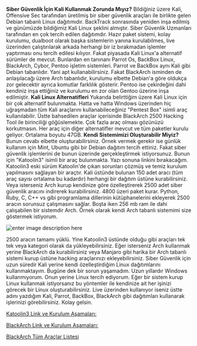 ﻿**Siber Güvenlik İçin Kali Kullanmak Zorunda Mıyız?**
 Bildiğiniz üzere Kali, Offensive Sec tarafından üretilmiş bir siber güvenlik araçları ile birlikte gelen Debian tabanlı Linux dağıtımıdır. BackTrack sonrasında yeniden inşa edilmiş ve günümüzde bildiğimiz Kali Linux şeklini almıştır. Siber Güvenlik Uzmanları tarafından en çok tercih edilen dağıtımdır. Hazır paket sistemi, kolay kurulumu, dualboot olarak başka sistemlerin yanına kurulabilmes, live üzerinden çalıştırılarak arkada herhangi bir iz bırakmadan işlemler yaptırması onu tercih edilesi kılıyor. Fakat piyasada Kali Linux'a alternatif sürümler de mevcut. Bunlardan en tanınanı Parrot Os, BackBox Linux, BlackArch, Cybor, Pentoo işletim sistemleri. Parrot ve BackBox aynı Kali gibi Debian tabanlıdır. Yani apt kullanabilirsiniz. Fakat BlackArch isminden de anlaşılacağı üzere Arch tabanlıdır, kurulumu elbette Debian'a göre oldukça zor gelecektir ayrıca komutlar farklılık gösterir. Pentoo ise çekirdeğini dahi kendiniz inşa ettiğiniz ve kurulumu en zor olan Gentoo üzerine inşa edilmiştir. 
**Kali Linux Alternatifleri**
 Yukarıda belirttiğim üzere Kali Linux için bir çok alternatif bulunmakta. Hatta ve hatta Windows üzerinden hiç uğraşmadan tüm Kali araçlarını kullanabileceğiniz "Pentest Box" isimli araç kullanılabilir. Üstte bahsedilen araçlar içerisinde BlackArch 2500 Hacking Tool ile birinciliği göğüslemekte. Çok fazla araç olması gözünüzü korkutmasın. Her araç için diğer alternatifler mevcut ve tüm paketler kurulu geliyor. Ortalama boyutu 47GB.
 **Kendi Sistemimizi Oluşturabilir Miyiz?**
 Bunun cevabı elbette oluşturabilirsiniz. Örnek vermek gerekir ise günlük kullanım için Mint, Ubuntu gibi bir Debian dağıtım tercih ettiniz. Fakat siber güvenlik işlemlerini de bunun üzerinde gerçekleştirmek istiyorsunuz. Bunun için "Katoolin3" isimli bir araç bulunmakta. Yazı sonuna linkini bırakacağım. Katoolin3 eski sürüm Katoolin'de çıkan sorunları çözmüş ve temiz kurulum yapılmasını sağlayan bir araçtır. Kali üstünde bulunan 150 adet aracı (tüm araç sayısı ortalama bu kadardır) herhangi bir dağıtım üstüne kurabilirsiniz.
 Veya isterseniz Arch kurup kendinize göre özelleştirerek 2500 adet siber güvenlik aracını indirerek kurabilirsiniz. 4800 üzeri paket kurar. Python, Ruby, C, C++ vs gibi programlama dillerinin kütüphanelerini ekleyerek 2500 aracın sorunsuz çalışmasını sağlar. Boşta iken 256 mb ram ile dahi çalışabilen bir sistemdir Arch. Örnek olarak kendi Arch tabanlı sistemimi size göstermek istiyorum.

![enter image description here](https://i.resimyukle.xyz/Le06P2.png)

2500 aracın tamamı yüklü. Yine Katoolin3 üstünde olduğu gibi araçları tek tek veya kategori olarak da yükleyebilirsiniz. Eğer isterseniz Arch kullanmak yerine BlackArch da kurabilirsiniz veya Manjaro gibi harika bir Arch tabanlı sistemi kurup üstüne hacking araçlarınızı ekleyebilirsiniz.
Siber Güvenlik için uzun süredir Kali yerine kendi özelleştirdiğim Linux dağıtımlarını kullanmaktayım. Bugüne dek bir sorun yaşamadım. Uzun yıllardır Windows kullanmıyorum. Onun yerine Linux tercih ediyorum. Eğer bir sistem kurup Linux kullanmak istiyorsanız bu yöntemler ile kendinize ait her işinizi görecek bir Linux oluşturabilirsiniz. Live üzerinden kullanıyor iseniz üstte adını yazdığım Kali, Parrot, BackBox, BlackArch gibi dağıtımları kullanarak işlerinizi görebilirsiniz. Kolay gelsin.


[Katoolin3 Link ve Kurulum Aşamaları:](https://github.com/s-h-3-l-l/katoolin3)

[BlackArch Link ve Kurulum Aşamaları:](https://blackarch.org/downloads.html)

[BlackArch Tüm Araçlar Listesi](https://blackarch.org/tools.html)

